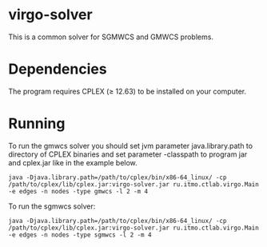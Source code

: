 # virgo-solver

This is a common solver for SGMWCS and GMWCS problems.

# Dependencies

The program requires CPLEX (≥ 12.63) to be installed on your computer.

Running
=======

To run the gmwcs solver you should set jvm parameter java.library.path to directory of CPLEX binaries and set parameter
-classpath to program jar and cplex.jar like in the example below.

    java -Djava.library.path=/path/to/cplex/bin/x86-64_linux/ -cp /path/to/cplex/lib/cplex.jar:virgo-solver.jar ru.itmo.ctlab.virgo.Main -e edges -n nodes -type gmwcs -l 2 -m 4

To run the sgmwcs solver:

    java -Djava.library.path=/path/to/cplex/bin/x86-64_linux/ -cp /path/to/cplex/lib/cplex.jar:virgo-solver.jar ru.itmo.ctlab.virgo.Main -e edges -n nodes -type sgmwcs -l 2 -m 4



